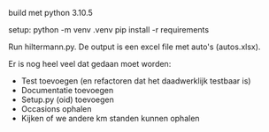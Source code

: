 build met python 3.10.5

setup:
python -m venv .venv
pip install -r requirements

Run hiltermann.py. De output is een excel file met auto's (autos.xlsx).

Er is nog heel veel dat gedaan moet worden:
- Test toevoegen (en refactoren dat het daadwerklijk testbaar is)
- Documentatie toevoegen
- Setup.py (oid) toevoegen
- Occasions ophalen
- Kijken of we andere km standen kunnen ophalen
